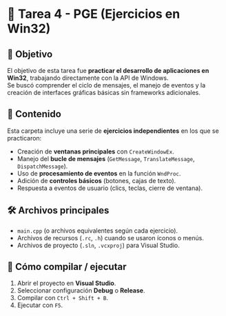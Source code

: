 # 📝 Tarea 4 - PGE (Ejercicios en Win32)

## 📌 Objetivo
El objetivo de esta tarea fue **practicar el desarrollo de aplicaciones en Win32**, trabajando directamente con la API de Windows.  
Se buscó comprender el ciclo de mensajes, el manejo de eventos y la creación de interfaces gráficas básicas sin frameworks adicionales.

## 📂 Contenido
Esta carpeta incluye una serie de **ejercicios independientes** en los que se practicaron:
- Creación de **ventanas principales** con `CreateWindowEx`.
- Manejo del **bucle de mensajes** (`GetMessage`, `TranslateMessage`, `DispatchMessage`).
- Uso de **procesamiento de eventos** en la función `WndProc`.
- Adición de **controles básicos** (botones, cajas de texto).
- Respuesta a eventos de usuario (clics, teclas, cierre de ventana).

## 🛠️ Archivos principales
- `main.cpp` (o archivos equivalentes según cada ejercicio).  
- Archivos de recursos (`.rc`, `.h`) cuando se usaron íconos o menús.  
- Archivos de proyecto (`.sln`, `.vcxproj`) para Visual Studio.

## 🚀 Cómo compilar / ejecutar
1. Abrir el proyecto en **Visual Studio**.
2. Seleccionar configuración **Debug** o **Release**.
3. Compilar con `Ctrl + Shift + B`.
4. Ejecutar con `F5`.

